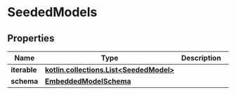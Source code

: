 
# SeededModels

## Properties
Name | Type | Description | Notes
------------ | ------------- | ------------- | -------------
**iterable** | [**kotlin.collections.List&lt;SeededModel&gt;**](SeededModel) |  | 
**schema** | [**EmbeddedModelSchema**](EmbeddedModelSchema) |  |  [optional]



